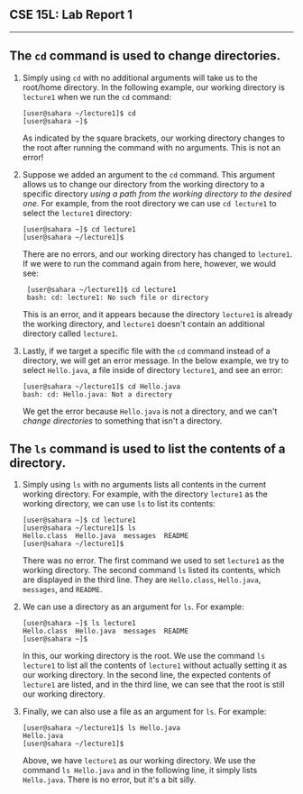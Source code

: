 ## CSE 15L: Lab Report 1
---

The ```cd``` command is used to **c**hange **d**irectories.
---

1. Simply using ```cd``` with no additional arguments will take us to the root/home directory. In the following example, our working directory is ```lecture1``` when we run the ```cd``` command:

    ```
    [user@sahara ~/lecture1]$ cd
    [user@sahara ~]$
    ```
   As indicated by the square brackets, our working directory changes to the root after running the command with no arguments. This is not an error!

2. Suppose we added an argument to the ```cd``` command. This argument allows us to change our directory from the working directory to a specific directory *using a path from the working directory to the desired one.* For example, from the root directory we can use ```cd lecture1``` to select the ```lecture1``` directory:
    ```
    [user@sahara ~]$ cd lecture1
    [user@sahara ~/lecture1]$
    ```
   There are no errors, and our working directory has changed to ```lecture1```. If we were to run the command again from here, however, we would see:
   ```
    [user@sahara ~/lecture1]$ cd lecture1
    bash: cd: lecture1: No such file or directory
    ```
   This is an error, and it appears because the directory ```lecture1``` is already the working directory, and ```lecture1``` doesn't contain an additional directory called ```lecture1```.
   

3. Lastly, if we target a specific file with the ```cd``` command instead of a directory, we will get an error message. In the below example, we try to select ```Hello.java```, a file inside of directory ```lecture1```, and see an error:

    ```
    [user@sahara ~/lecture1]$ cd Hello.java
    bash: cd: Hello.java: Not a directory
    ```
   We get the error because ```Hello.java``` is not a directory, and we can't *change directories* to something that isn't a directory.

The ```ls``` command is used to list the contents of a directory.
---

1. Simply using ```ls``` with no arguments lists all contents in the current working directory. For example, with the directory ```lecture1``` as the working directory, we can use ```ls``` to list its contents:

   ```
   [user@sahara ~]$ cd lecture1
   [user@sahara ~/lecture1]$ ls
   Hello.class  Hello.java  messages  README
   [user@sahara ~/lecture1]$
   ```

   There was no error. The first command we used to set ```lecture1``` as the working directory. The second command ```ls``` listed its contents, which are displayed in the third line. They are ```Hello.class```, ```Hello.java```, ```messages```, and ```README```.

2. We can use a directory as an argument for ```ls```. For example:

   ```
   [user@sahara ~]$ ls lecture1
   Hello.class  Hello.java  messages  README
   [user@sahara ~]$
   ```

   In this, our working directory is the root. We use the command ```ls lecture1``` to list all the contents of ```lecture1``` without actually setting it as our working directory. In the second line, the expected contents of ```lecture1``` are listed, and in the third line, we can see that the root is still our working directory.

3. Finally, we can also use a file as an argument for ```ls```. For example:

   ```
   [user@sahara ~/lecture1]$ ls Hello.java
   Hello.java
   [user@sahara ~/lecture1]$
   ```

   Above, we have ```lecture1``` as our working directory. We use the command ```ls Hello.java``` and in the following line, it simply lists ```Hello.java```. There is no error, but it's a bit silly.
